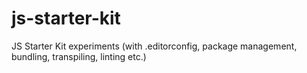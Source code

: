 # js-starter-kit
JS Starter Kit experiments (with .editorconfig, package management, bundling, transpiling, linting etc.)
